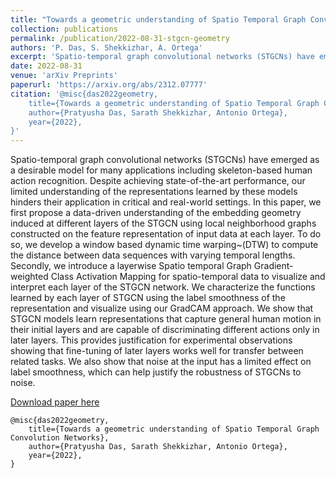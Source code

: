 ```yaml
---
title: "Towards a geometric understanding of Spatio Temporal Graph Convolution Networks"
collection: publications
permalink: /publication/2022-08-31-stgcn-geometry
authors: 'P. Das, S. Shekkizhar, A. Ortega'
excerpt: 'Spatio-temporal graph convolutional networks (STGCNs) have emerged as a desirable model for many applications including skeleton-based human action recognition. Despite achieving state-of-the-art performance, our limited understanding of the representations learned by these models  hinders their application in critical and real-world settings. '
date: 2022-08-31
venue: 'arXiv Preprints'
paperurl: 'https://arxiv.org/abs/2312.07777'
citation: '@misc{das2022geometry,
    title={Towards a geometric understanding of Spatio Temporal Graph Convolution Networks},
    author={Pratyusha Das, Sarath Shekkizhar, Antonio Ortega},
    year={2022},
}'
---
```

Spatio-temporal graph convolutional networks (STGCNs) have emerged as a desirable model for many applications including skeleton-based human action recognition. Despite achieving state-of-the-art performance, our limited understanding of the representations learned by these models  hinders their application in critical and real-world settings. 
In this paper, we first propose a data-driven  understanding of the embedding geometry induced at different layers of the STGCN using local neighborhood graphs constructed on the feature representation of input data at each layer. To do so, we develop a window based dynamic time warping~(DTW) to compute the distance between data sequences with varying temporal lengths. 
Secondly, we introduce a layerwise Spatio temporal Graph Gradient-weighted Class Activation Mapping for spatio-temporal data to visualize and interpret each layer of the STGCN network.
We characterize the functions learned by each layer of STGCN using the label smoothness of the representation and visualize using our GradCAM approach. 
We show that STGCN models learn representations that capture general human motion in their initial layers and are capable of discriminating different actions only in later layers.
This provides justification for experimental observations showing that fine-tuning of later layers works well for transfer between related tasks.  We also show that noise at the input has a limited effect on label smoothness, which can help justify the robustness of STGCNs to noise. 

[Download paper here](https://arxiv.org/abs/2312.07777)

```
@misc{das2022geometry,
    title={Towards a geometric understanding of Spatio Temporal Graph Convolution Networks},
    author={Pratyusha Das, Sarath Shekkizhar, Antonio Ortega},
    year={2022},
}
```